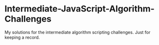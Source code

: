 # Intermediate-JavaScript-Algorithm-Challenges
My solutions for the intermediate algorithm scripting challenges. Just for keeping a record.
